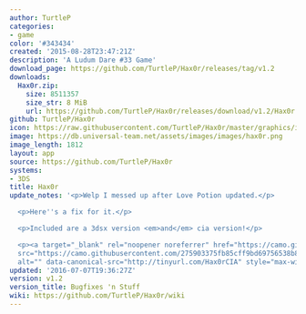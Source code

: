 ```yaml
---
author: TurtleP
categories:
- game
color: '#343434'
created: '2015-08-28T23:47:21Z'
description: 'A Ludum Dare #33 Game'
download_page: https://github.com/TurtleP/Hax0r/releases/tag/v1.2
downloads:
  Hax0r.zip:
    size: 8511357
    size_str: 8 MiB
    url: https://github.com/TurtleP/Hax0r/releases/download/v1.2/Hax0r.zip
github: TurtleP/Hax0r
icon: https://raw.githubusercontent.com/TurtleP/Hax0r/master/graphics/icon.png
image: https://db.universal-team.net/assets/images/images/hax0r.png
image_length: 1812
layout: app
source: https://github.com/TurtleP/Hax0r
systems:
- 3DS
title: Hax0r
update_notes: '<p>Welp I messed up after Love Potion updated.</p>

  <p>Here''s a fix for it.</p>

  <p>Included are a 3dsx version <em>and</em> cia version!</p>

  <p><a target="_blank" rel="noopener noreferrer" href="https://camo.githubusercontent.com/275903375fb85cff9bd69756538b893f16d1cef872d02eaaa686769917b64c23/687474703a2f2f74696e7975726c2e636f6d2f4861783072434941"><img
  src="https://camo.githubusercontent.com/275903375fb85cff9bd69756538b893f16d1cef872d02eaaa686769917b64c23/687474703a2f2f74696e7975726c2e636f6d2f4861783072434941"
  alt="" data-canonical-src="http://tinyurl.com/Hax0rCIA" style="max-width:100%;"></a></p>'
updated: '2016-07-07T19:36:27Z'
version: v1.2
version_title: Bugfixes 'n Stuff
wiki: https://github.com/TurtleP/Hax0r/wiki
---
```

